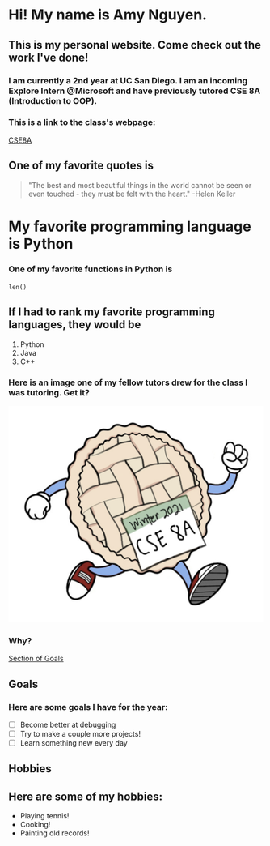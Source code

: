 # Hi! My name is **Amy Nguyen**.
## This is my personal website. Come check out the work I've done!
### I am currently a 2nd year at UC San Diego. I am an incoming Explore Intern @Microsoft and have previously tutored CSE 8A (Introduction to OOP).

### This is a link to the class's webpage:

[CSE8A](https://ucsd-cse8a-w21.github.io/)

## One of my favorite quotes is
> "The best and most beautiful things in the world cannot be seen or even touched - they must be felt with the heart." -Helen Keller

# My favorite programming language is **Python**

### One of my favorite functions in Python is

`len()`

## If I had to rank my favorite programming languages, they would be

1. Python
2. Java
3. C++

### Here is an image one of my fellow tutors drew for the class I was tutoring. Get it? 

![Image of Python](pie.png)

### **Why?**

[Section of Goals](#**Goals**)

## **Goals**
### Here are some goals I have for the year:

- [ ] Become better at debugging
- [ ] Try to make a couple more projects!
- [ ] Learn something new every day

## **Hobbies**
## Here are some of my hobbies: 

* Playing tennis!
* Cooking!
* Painting old records!






